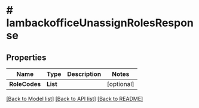 # # IambackofficeUnassignRolesResponse


## Properties 


Name | Type | Description | Notes
------------ | ------------- | ------------- | -------------
**RoleCodes**| **List<string>** |   | [optional]


[[Back to Model list]](../../README.md#models) [[Back to API list]](../../README.md#endpoints) [[Back to README]](../../README.md)

